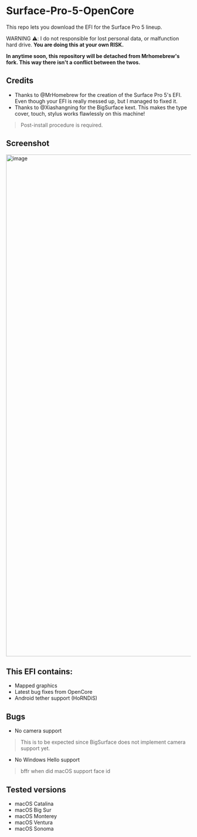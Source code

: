 # Surface-Pro-5-OpenCore

This repo lets you download the EFI for the Surface Pro 5 lineup.

WARNING ⚠️: I  do not responsible for lost personal data, or malfunction hard drive. **You are doing this at your own RISK.**

**In anytime soon, this repository will be detached from Mrhomebrew's fork. This way there isn't a conflict between the twos.**

## Credits
+ Thanks to @MrHomebrew for the creation of the Surface Pro 5's EFI. Even though your EFI is really messed up, but I managed to fixed it.
+ Thanks to @Xiashangning for the BigSurface kext. This makes the type cover, touch, stylus works flawlessly on this machine!
> Post-install procedure is required.

## Screenshot
<img width="1368" alt="image" src="https://github.com/PGBSean/Surface-Pro-5-OpenCore/assets/97381104/6b836385-6148-4c61-88de-3711c060a834">



## This EFI contains:
+ Mapped graphics
+ Latest bug fixes from OpenCore
+ Android tether support (HoRNDiS)

## Bugs
+ No camera support
> This is to be expected since BigSurface does not implement camera support yet.

+ No Windows Hello support
> bffr when did macOS support face id


## Tested versions
+ macOS Catalina
+ macOS Big Sur
+ macOS Monterey
+ macOS Ventura
+ macOS Sonoma

